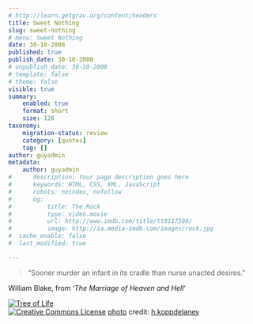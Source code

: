 ```yaml
---
# http://learn.getgrav.org/content/headers
title: Sweet Nothing
slug: sweet-nothing
# menu: Sweet Nothing
date: 30-10-2008
published: true
publish_date: 30-10-2008
# unpublish_date: 30-10-2008
# template: false
# theme: false
visible: true
summary:
    enabled: true
    format: short
    size: 128
taxonomy:
    migration-status: review
    category: [quotes]
    tag: []
author: guyadmin
metadata:
    author: guyadmin
#      description: Your page description goes here
#      keywords: HTML, CSS, XML, JavaScript
#      robots: noindex, nofollow
#      og:
#          title: The Rock
#          type: video.movie
#          url: http://www.imdb.com/title/tt0117500/
#          image: http://ia.media-imdb.com/images/rock.jpg
#  cache_enable: false
#  last_modified: true

---
```


> “Sooner murder an infant in its cradle than nurse unacted desires.”

William Blake, from ‘*The Marriage of Heaven and Hell*‘

[![Tree of Life](http://farm4.static.flickr.com/3003/2664817195_b6052f1c36_m.jpg)](http://www.flickr.com/photos/16230215@N08/2664817195/ "Tree of Life")  
[![Creative Commons License](https://2018.guyjames.com/wp-content/plugins/photo-dropper/images/cc.png)](http://creativecommons.org/licenses/by-nd/2.0/ "Attribution-NoDerivs License") [photo](http://www.photodropper.com/photos/) credit: [h.koppdelaney](http://www.flickr.com/photos/16230215@N08/2664817195/ "h.koppdelaney")

